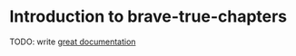 # Introduction to brave-true-chapters

TODO: write [great documentation](http://jacobian.org/writing/what-to-write/)
